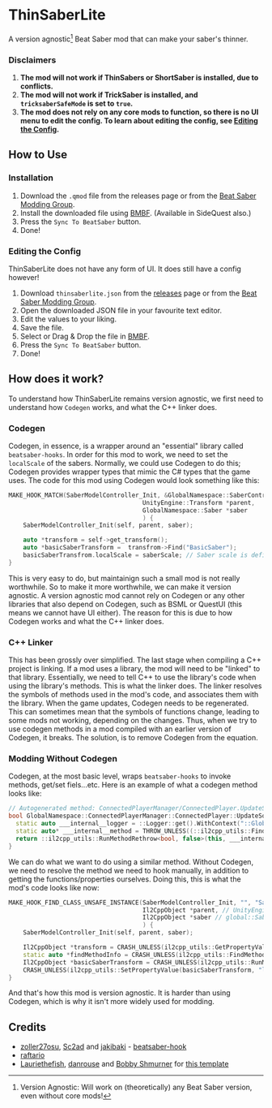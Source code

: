 # ThinSaberLite

A version agnostic[^1] Beat Saber mod that can make your saber's thinner.

[^1]: Version Agnostic: Will work on (theoretically) any Beat Saber version, even without core mods!

### Disclaimers
1. **The mod will not work if ThinSabers or ShortSaber is installed, due to conflicts.**
2. **The mod will not work if TrickSaber is installed, and `tricksaberSafeMode` is set to `true`.**
3. **The mod does not rely on any core mods to function, so there is no UI menu to edit the config. To learn about editing the config, see [Editing the Config](#editing-the-config).**

## How to Use
### Installation
1. Download the `.qmod` file from the releases page or from the [Beat Saber Modding Group](https://discord.gg/beatsabermods).
2. Install the downloaded file using [BMBF](https://bmbf.dev/). (Available in SideQuest also.)
3. Press the `Sync To BeatSaber` button.
4. Done!

### Editing the Config
ThinSaberLite does not have any form of UI. It does still have a config however!
1. Download `thinsaberlite.json` from the [releases](https://github.com/MillzyDev/bsq-ThinSaberLite/releases/latest) page or from the [Beat Saber Modding Group](https://discord.gg/beatsabermods).
2. Open the downloaded JSON file in your favourite text editor.
3. Edit the values to your liking.
4. Save the file.
5. Select or Drag & Drop the file in [BMBF](https://bmbf.dev/).
6. Press the `Sync To BeatSaber` button.
7. Done!

## How does it work?
To understand how ThinSaberLite remains version agnostic, we first need to understand how `Codegen` works, and what the C++ linker does.
### Codegen
Codegen, in essence, is a wrapper around an "essential" library called `beatsaber-hooks`. In order for this mod to work, we need to set the `localScale` of the sabers. Normally, we could use Codegen to do this; Codegen provides wrapper types that mimic the C# types that the game uses. The code for this mod using Codegen would look something like this:
```cpp
MAKE_HOOK_MATCH(SaberModelController_Init, &GlobalNamespace::SaberController::Init, void, GlobalNamespace::SaberController *self,
                                     UnityEngine::Transform *parent,
                                     GlobalNamespace::Saber *saber
                                     ) {
    SaberModelController_Init(self, parent, saber);

    auto *transform = self->get_transform();
    auto *basicSaberTransform =  transfrom->Find("BasicSaber");
    basicSaberTransfrom.localScale = saberScale; // Saber scale is defined and set outside the hook
}
```
This is very easy to do, but maintainign such a small mod is not really worthwhile. So to make it more worthwhile, we can make it version agnostic. A version agnostic mod cannot rely on Codegen or any other libraries that also depend on Codegen, such as BSML or QuestUI (this means we cannot have UI either). The reason for this is due to how Codegen works and what the C++ linker does.

### C++ Linker
This has been grossly over simplified. The last stage when compiling a C++ project is linking. If a mod uses a library, the mod will need to be "linked" to that library. Essentially, we need to tell C++ to use the library's code when using the library's methods. This is what the linker does. The linker resolves the symbols of methods used in the mod's code, and associates them with the library. When the game updates, Codegen needs to be regenerated. This can sometimes mean that the symbols of functions change, leading to some mods not working, depending on the changes. Thus, when we try to use codegen methods in a mod compiled with an earlier version of Codegen, it breaks. The solution, is to remove Codegen from the equation.

### Modding Without Codegen
Codegen, at the most basic level, wraps `beatsaber-hooks` to invoke methods, get/set fiels...etc. Here is an example of what a codegen method looks like:
```cpp
// Autogenerated method: ConnectedPlayerManager/ConnectedPlayer.UpdateSortIndex
bool GlobalNamespace::ConnectedPlayerManager::ConnectedPlayer::UpdateSortIndex(int index) {
  static auto ___internal__logger = ::Logger::get().WithContext("::GlobalNamespace::ConnectedPlayerManager::ConnectedPlayer::UpdateSortIndex");
  static auto* ___internal__method = THROW_UNLESS((::il2cpp_utils::FindMethod(this, "UpdateSortIndex", std::vector<Il2CppClass*>{}, ::std::vector<const Il2CppType*>{::il2cpp_utils::ExtractType(index)})));
  return ::il2cpp_utils::RunMethodRethrow<bool, false>(this, ___internal__method, index);
}
``` 
We can do what we want to do using a similar method. Without Codegen, we need to resolve the method we need to hook manually, in addition to getting the functions/properties ourselves. Doing this, this is what the mod's code looks like now:
```cpp
MAKE_HOOK_FIND_CLASS_UNSAFE_INSTANCE(SaberModelController_Init, "", "SaberModelController", "Init", void, Il2CppObject *self,
                                     Il2CppObject *parent, // UnityEngine.Transform
                                     Il2CppObject *saber // global::Saber
                                     ) {
    SaberModelController_Init(self, parent, saber);

    Il2CppObject *transform = CRASH_UNLESS(il2cpp_utils::GetPropertyValue(self, "transform")); // get the UnityEngine.Transform of host GameObject
    static auto *findMethodInfo = CRASH_UNLESS(il2cpp_utils::FindMethodUnsafe(transform, "Find", 1)); // get method info for Transform.Find(String) - returns UnityEngine.Transform
    Il2CppObject *basicSaberTransform = CRASH_UNLESS(il2cpp_utils::RunMethodUnsafe(transform, findMethodInfo, il2cpp_utils::newcsstr("BasicSaber"))); // Invoke Transform.Find for "BasicSaber"
    CRASH_UNLESS(il2cpp_utils::SetPropertyValue(basicSaberTransform, "localScale", saberScale)); // Set the localScale of BasicSaber's Transform
}
```
And that's how this mod is version agnostic. It is harder than using Codegen, which is why it isn't more widely used for modding.

## Credits

* [zoller27osu](https://github.com/zoller27osu), [Sc2ad](https://github.com/Sc2ad) and [jakibaki](https://github.com/jakibaki) - [beatsaber-hook](https://github.com/sc2ad/beatsaber-hook)
* [raftario](https://github.com/raftario)
* [Lauriethefish](https://github.com/Lauriethefish), [danrouse](https://github.com/danrouse) and [Bobby Shmurner](https://github.com/BobbyShmurner) for [this template](https://github.com/Lauriethefish/quest-mod-template)
